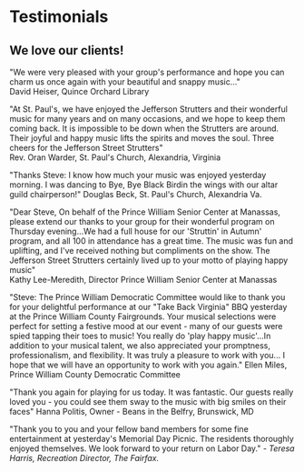 # Testimonials

## We love our clients!

"We were very pleased with your group's performance and hope you can charm us once again with your beautiful and snappy music..."    
David Heiser, Quince Orchard Library

"At St. Paul's, we have enjoyed the Jefferson Strutters and their wonderful music for many years and on many occasions, and we hope to keep them coming back. It is impossible to be down when the Strutters are around. Their joyful and happy music lifts the spirits and moves the soul. Three cheers for the Jefferson Street Strutters"       
Rev. Oran Warder, St. Paul's Church, Alexandria, Virginia

"Thanks Steve: I know how much your music was enjoyed yesterday morning. I was dancing to Bye, Bye Black Birdin the wings with our altar  guild chairperson!"
Douglas Beck, St. Paul's Church, Alexandria Va.

"Dear Steve, On behalf of the Prince William Senior Center at Manassas, please extend our thanks to your group for their wonderful program on Thursday evening...We had a full house for our 'Struttin' in Autumn' program, and all 100 in attendance has a great time.  The music was fun and uplifting, and I've received nothing but compliments on the show.  The Jefferson Street Strutters certainly lived up to your motto of playing happy music"  
Kathy Lee-Meredith, Director Prince William Senior Center at Manassas

"Steve:  The Prince William Democratic Committee would like to thank you for your delightful performance at our "Take Back Virginia" BBQ yesterday at the Prince William County Fairgrounds. Your musical selections were perfect for setting a festive mood at our event - many of our guests were spied tapping their toes to music!  You really do 'play happy music'...In addition to your musical talent, we also appreciated your promptness, professionalism, and flexibility. It was truly a pleasure to work with you... I hope that we will have an opportunity to work with you again."
Ellen Miles, Prince William County Democratic Committee

"Thank you again for playing for us today.  It was fantastic.  Our guests really loved you - you could see them sway to the music with big smiles on their faces"
Hanna Politis, Owner - Beans in the Belfry, Brunswick, MD

"Thank you to you and your fellow band members for some fine entertainment at yesterday's Memorial Day Picnic.  The residents thoroughly enjoyed themselves.  We look forward to your return on Labor Day."
*- Teresa Harris, Recreation Director, The Fairfax.* 
